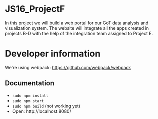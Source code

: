 # JS16_ProjectF
In this project we will build a web portal for our GoT data analysis and visualization system. The website will integrate all the apps created in projects B-D with the help of the integration team assigned to Project E.

# Developer information
We're using webpack: https://github.com/webpack/webpack
## Documentation
* `sudo npm install`
* `sudo npm start`
* `sudo npm build` (not working yet)
* Open: http://localhost:8080/
